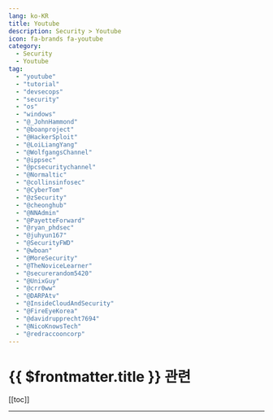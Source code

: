```yaml
---
lang: ko-KR
title: Youtube
description: Security > Youtube
icon: fa-brands fa-youtube
category:
  - Security
  - Youtube
tag: 
  - "youtube"
  - "tutorial"
  - "devsecops"
  - "security"
  - "os"
  - "windows"
  - "@_JohnHammond"
  - "@boanproject"
  - "@HackerSploit"
  - "@LoiLiangYang"
  - "@WolfgangsChannel"
  - "@ippsec"
  - "@pcsecuritychannel"
  - "@Normaltic"
  - "@collinsinfosec"
  - "@CyberTom"
  - "@zSecurity"
  - "@cheonghub"
  - "@NNAdmin"
  - "@PayetteForward"
  - "@ryan_phdsec"
  - "@juhyun167"
  - "@SecurityFWD"
  - "@wboan"
  - "@MoreSecurity"
  - "@TheNoviceLearner"
  - "@securerandom5420"
  - "@UnixGuy"
  - "@crr0ww"
  - "@DARPAtv"
  - "@InsideCloudAndSecurity"
  - "@FireEyeKorea"
  - "@davidrupprecht7694"
  - "@NicoKnowsTech"
  - "@redraccooncorp"
---
```


# {{ $frontmatter.title }} 관련

[[toc]]

---

<MyYouTubeItems jsonName="yu-_JohnHammond" /><!-- John Hammond -->
<MyYouTubeItems jsonName="yu-boanproject" /><!-- 보안프로젝트[boanproject] -->
<MyYouTubeItems jsonName="yu-HackerSploit" /><!-- HackerSploit -->
<MyYouTubeItems jsonName="yu-LoiLiangYang" /><!-- Loi Liang Yang -->
<MyYouTubeItems jsonName="yu-WolfgangsChannel" /><!-- Wolfgang's Channel -->
<MyYouTubeItems jsonName="yu-ippsec" /><!-- IppSec -->
<MyYouTubeItems jsonName="yu-pcsecuritychannel" /><!-- The PC Security Channel -->
<MyYouTubeItems jsonName="yu-Normaltic" /><!-- Normaltic Place -->
<MyYouTubeItems jsonName="yu-collinsinfosec" /><!-- Grant Collins -->
<MyYouTubeItems jsonName="yu-CyberTom" /><!-- Cyber Tom -->
<MyYouTubeItems jsonName="yu-zSecurity" /><!-- zSecurity -->
<MyYouTubeItems jsonName="yu-cheonghub" /><!-- 청일 -->
<MyYouTubeItems jsonName="yu-NNAdmin" /><!-- Nielsen Networking -->
<MyYouTubeItems jsonName="yu-PayetteForward" /><!-- Payette Forward -->
<MyYouTubeItems jsonName="yu-ryan_phdsec" /><!-- PhD Security -->
<MyYouTubeItems jsonName="yu-juhyun167" /><!-- Juhyun Song -->
<MyYouTubeItems jsonName="yu-SecurityFWD" /><!-- SecurityFWD -->
<MyYouTubeItems jsonName="yu-wboan" /><!-- W보안넷 : 정보보안 -->
<MyYouTubeItems jsonName="yu-MoreSecurity" /><!-- 삼평동연구소 -->
<MyYouTubeItems jsonName="yu-TheNoviceLearner" /><!-- The Novice Learner -->
<MyYouTubeItems jsonName="yu-securerandom5420" /><!-- SecureRandom -->
<MyYouTubeItems jsonName="yu-UnixGuy" /><!-- UnixGuy | Cyber Security Career -->
<MyYouTubeItems jsonName="yu-crr0ww" /><!-- crow -->
<MyYouTubeItems jsonName="yu-DARPAtv" /><!-- DARPAtv -->
<MyYouTubeItems jsonName="yu-InsideCloudAndSecurity" /><!-- Inside Cloud and Security -->
<MyYouTubeItems jsonName="yu-FireEyeKorea" /><!-- FireEye Korea -->
<MyYouTubeItems jsonName="yu-davidrupprecht7694" /><!-- David Rupprecht -->
<MyYouTubeItems jsonName="yu-NicoKnowsTech" /><!-- Nico Knows Tech -->
<MyYouTubeItems jsonName="yu-redraccooncorp" /><!-- 레드라쿤 Red Raccoon -->
<MyYouTubeItems jsonName="yu-networkexploit2521" /><!-- NetworkExploit -->
<MyYouTubeItems jsonName="yu-danscourses" /><!-- danscourses -->
<MyYouTubeItems jsonName="yu-plaintextpackets" /><!-- Plaintext Packets -->
<MyYouTubeItems jsonName="yu-CyberFlow10" /><!-- CyberFlow -->
<MyYouTubeItems jsonName="yu-LAWRENCESYSTEMS" /><!-- Lawrence Systems -->
<MyYouTubeItems jsonName="yu-TCMSecurityAcademy" /><!-- The Cyber Mentor -->
<MyYouTubeItems jsonName="yu-BenminTV" /><!-- 민병욱 Benmin TV -->
<MyYouTubeItems jsonName="yu-SIKANDARshaik" /><!-- Sikandar Shaik -->
<MyYouTubeItems jsonName="yu-TheoriTV" /><!-- 티오리티비 TheoriTV -->
<MyYouTubeItems jsonName="yu-CyberGizmo" /><!-- DJ Ware -->
<MyYouTubeItems jsonName="yu-an0n_ali" /><!-- An0n Ali -->
<MyYouTubeItems jsonName="yu-VeritasTechnologies" /><!-- Veritas Technologies -->
<MyYouTubeItems jsonName="yu-Snyksec" /><!-- Snyk -->
<MyYouTubeItems jsonName="yu-ProTechShow" /><!-- Pro Tech Show -->
<MyYouTubeItems jsonName="yu-OpenSecurityTraining" /><!-- OpenSecurityTraining2 -->
<MyYouTubeItems jsonName="yu-sudoSecurity" /><!-- sudo Security (Florian Dalwigk) -->
<MyYouTubeItems jsonName="yu-StormWindStudios" /><!-- StormWind Studios -->
<MyYouTubeItems jsonName="yu-eccouncilusa" /><!-- EC-Council -->
<MyYouTubeItems jsonName="yu-jeFF0Falltrades" /><!-- jeFF0Falltrades -->
<MyYouTubeItems jsonName="yu-KeepItTechie" /><!-- KeepItTechie -->
<MyYouTubeItems jsonName="yu-Seytonic" /><!-- Seytonic -->
<MyYouTubeItems jsonName="yu-Cobuman" /><!-- cobuman -->
<MyYouTubeItems jsonName="yu-hacktivityconf" /><!-- Hacktivity -->
<MyYouTubeItems jsonName="yu-LeetCipher" /><!-- Leet Cipher -->
<MyYouTubeItems jsonName="yu-DavesGarage" /><!-- Dave's Garage -->
<MyYouTubeItems jsonName="yu-PracticalNetworking" /><!-- Practical Networking -->
<MyYouTubeItems jsonName="yu-Cyberspatial" /><!-- Cyberspatial -->
<MyYouTubeItems jsonName="yu-chrissimmonds" /><!-- chris simmonds -->
<MyYouTubeItems jsonName="yu-homenetworkguy" /><!-- Home Network Guy -->
<MyYouTubeItems jsonName="yu-Unplug-IT" /><!-- UnplugIT -->
<MyYouTubeItems jsonName="yu-hackitconsultancy" /><!-- HACK IT CONSULTANCY -->

<TagLinks />
